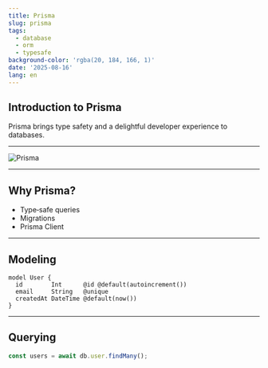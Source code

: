 ```yaml
---
title: Prisma
slug: prisma
tags:
  - database
  - orm
  - typesafe
background-color: 'rgba(20, 184, 166, 1)'
date: '2025-08-16'
lang: en
---
```


## Introduction to Prisma

Prisma brings type safety and a delightful developer experience to databases.

---

![Prisma](https://raw.githubusercontent.com/prisma/presskit/master/Assets/Prisma-Light-PrismaLogo.svg)

---

## Why Prisma?

- Type‑safe queries
- Migrations
- Prisma Client

---

## Modeling

```prisma
model User {
  id        Int      @id @default(autoincrement())
  email     String   @unique
  createdAt DateTime @default(now())
}
```

---

## Querying

```ts
const users = await db.user.findMany();
``` 